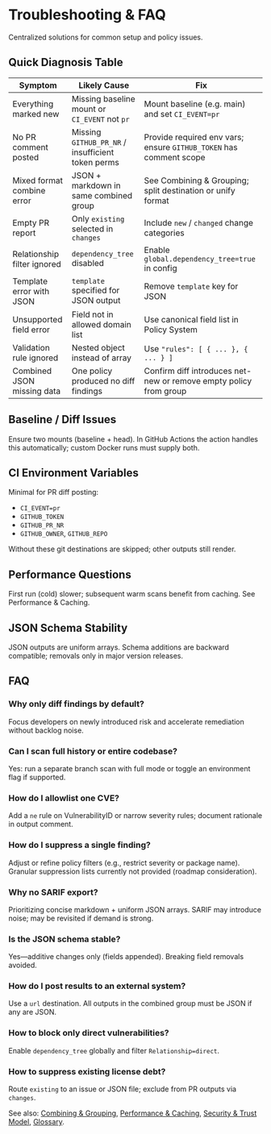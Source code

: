 # Troubleshooting & FAQ

Centralized solutions for common setup and policy issues.

## Quick Diagnosis Table
| Symptom | Likely Cause | Fix |
|---------|--------------|-----|
| Everything marked new | Missing baseline mount or `CI_EVENT` not `pr` | Mount baseline (e.g. main) and set `CI_EVENT=pr` |
| No PR comment posted | Missing `GITHUB_PR_NR` / insufficient token perms | Provide required env vars; ensure `GITHUB_TOKEN` has comment scope |
| Mixed format combine error | JSON + markdown in same combined group | See Combining & Grouping; split destination or unify format |
| Empty PR report | Only `existing` selected in `changes` | Include `new` / `changed` change categories |
| Relationship filter ignored | `dependency_tree` disabled | Enable `global.dependency_tree=true` in config |
| Template error with JSON | `template` specified for JSON output | Remove `template` key for JSON |
| Unsupported field error | Field not in allowed domain list | Use canonical field list in Policy System |
| Validation rule ignored | Nested object instead of array | Use `"rules": [ { ... }, { ... } ]` |
| Combined JSON missing data | One policy produced no diff findings | Confirm diff introduces net-new or remove empty policy from group |

## Baseline / Diff Issues
Ensure two mounts (baseline + head). In GitHub Actions the action handles this automatically; custom Docker runs must supply both.

## CI Environment Variables
Minimal for PR diff posting:
- `CI_EVENT=pr`
- `GITHUB_TOKEN`
- `GITHUB_PR_NR`
- `GITHUB_OWNER`, `GITHUB_REPO`

Without these git destinations are skipped; other outputs still render.

## Performance Questions
First run (cold) slower; subsequent warm scans benefit from caching. See Performance & Caching.

## JSON Schema Stability
JSON outputs are uniform arrays. Schema additions are backward compatible; removals only in major version releases.

## FAQ
### Why only diff findings by default?
Focus developers on newly introduced risk and accelerate remediation without backlog noise.
### Can I scan full history or entire codebase?
Yes: run a separate branch scan with full mode or toggle an environment flag if supported.
### How do I allowlist one CVE?
Add a `ne` rule on VulnerabilityID or narrow severity rules; document rationale in output comment.
### How do I suppress a single finding?
Adjust or refine policy filters (e.g., restrict severity or package name). Granular suppression lists currently not provided (roadmap consideration).
### Why no SARIF export?
Prioritizing concise markdown + uniform JSON arrays. SARIF may introduce noise; may be revisited if demand is strong.
### Is the JSON schema stable?
Yes—additive changes only (fields appended). Breaking field removals avoided.
### How do I post results to an external system?
Use a `url` destination. All outputs in the combined group must be JSON if any are JSON.
### How to block only direct vulnerabilities?
Enable `dependency_tree` globally and filter `Relationship=direct`.
### How to suppress existing license debt?
Route `existing` to an issue or JSON file; exclude from PR outputs via `changes`.

See also: [Combining & Grouping](../output/combining-grouping.md), [Performance & Caching](performance-caching.md), [Security & Trust Model](security-trust-model.md), [Glossary](../concepts/glossary.md).
